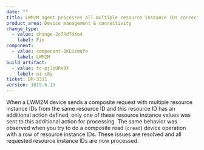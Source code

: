 ```yaml
---
date: ""
title: LWM2M agent processes all multiple resource instance IDs correctly
product_area: Device management & connectivity
change_type:
  - value: change-2c7RdTdXo4
    label: Fix
component:
  - value: component-1KLUzmqfe
    label: LWM2M
build_artifact:
  - value: tc-pjJiURv9Y
    label: ui-c8y
ticket: DM-3311
version: 1019.6.13
---
```

When a LWM2M device sends a composite request with multiple resource instance IDs from the same resource ID and this resource ID has an additional action defined, only one of these resource instance values was sent to this additional action for processing. The same behavior was observed when you try to do a composite read (`cread`) device operation with a row of resource instance IDs. These issues are resolved and all requested resource instance IDs are now processed.
